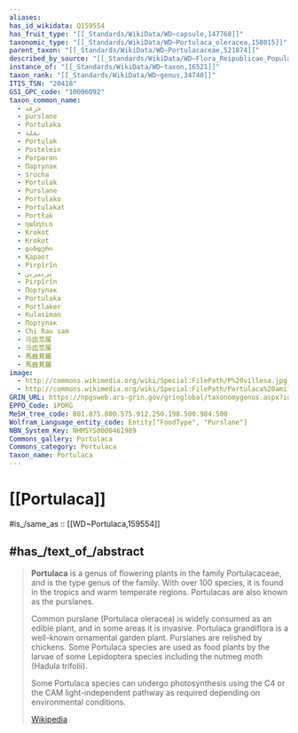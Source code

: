 ```yaml
---
aliases:
has_id_wikidata: Q159554
has_fruit_type: "[[_Standards/WikiData/WD~capsule,147768]]"
taxonomic_type: "[[_Standards/WikiData/WD~Portulaca_oleracea,158015]]"
parent_taxon: "[[_Standards/WikiData/WD~Portulacaceae,521874]]"
described_by_source: "[[_Standards/WikiData/WD~Flora_Reipublicae_Popularis_Sinicae,_volume_26,112869404]]"
instance_of: "[[_Standards/WikiData/WD~taxon,16521]]"
taxon_rank: "[[_Standards/WikiData/WD~genus,34740]]"
ITIS_TSN: "20418"
GS1_GPC_code: "10006092"
taxon_common_name:
  - خرفه
  - purslane
  - Portulaka
  - بقلة
  - Portulak
  - Postelein
  - Pərpərən
  - Партулак
  - šrucha
  - Portulak
  - Purslane
  - Portulako
  - Portulakat
  - Portłak
  - դանդուռ
  - Krokot
  - Krokot
  - დანდური
  - Қараот
  - Pirpîrîn
  - پرپیرین
  - Pirpîrîn
  - Портулак
  - Portulaka
  - Portlaker
  - Kulasiman
  - Портулак
  - Chi Rau sam
  - 马齿苋属
  - 马齿苋属
  - 馬齒莧屬
  - 馬齒莧屬
image:
  - http://commons.wikimedia.org/wiki/Special:FilePath/P%20villosa.jpg
  - http://commons.wikimedia.org/wiki/Special:FilePath/Portulaca%20amilis.jpg
GRIN_URL: https://npgsweb.ars-grin.gov/gringlobal/taxonomygenus.aspx?id=9784
EPPO_Code: 1PORG
MeSH_tree_code: B01.875.800.575.912.250.198.500.984.500
Wolfram_Language_entity_code: Entity["FoodType", "Purslane"]
NBN_System_Key: NHMSYS0000461989
Commons_gallery: Portulaca
Commons_category: Portulaca
taxon_name: Portulaca
---
```


# [[Portulaca]] 

#is_/same_as :: [[WD~Portulaca,159554]] 

## #has_/text_of_/abstract 

> **Portulaca** is a genus of flowering plants in the family Portulacaceae, and is the type genus of the family. 
> With over 100 species, it is found in the tropics and warm temperate regions. Portulacas are also known as the purslanes.
>
> Common purslane (Portulaca oleracea) is widely consumed as an edible plant, and in some areas it is invasive. Portulaca grandiflora is a well-known ornamental garden plant. Purslanes are relished by chickens. Some Portulaca species are used as food plants by the larvae of some Lepidoptera species including the nutmeg moth (Hadula trifolii).
>
> Some Portulaca species can undergo photosynthesis using the C4 or the CAM light-independent pathway as required depending on environmental conditions.
>
> [Wikipedia](https://en.wikipedia.org/wiki/Portulaca) 

